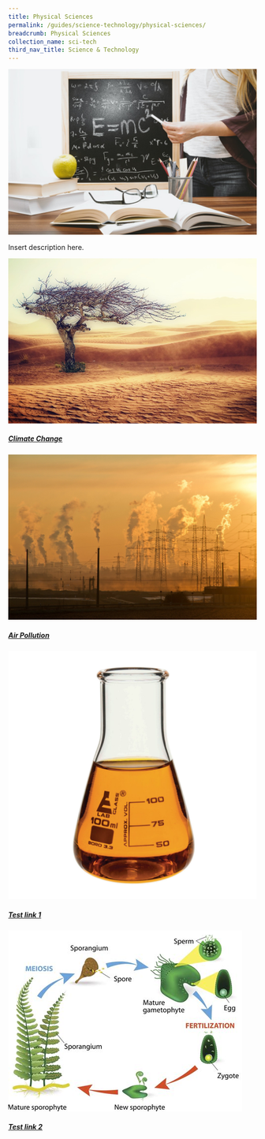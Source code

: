 ```yaml
---
title: Physical Sciences
permalink: /guides/science-technology/physical-sciences/
breadcrumb: Physical Sciences
collection_name: sci-tech
third_nav_title: Science & Technology
---
```

<img src="/images/category/physical-science.jpg" alt="physical science banner" style="width:800px;" />

Insert description here.

<div>
	<div class="row is-multiline">
		<div class="col is-half-tablet padding--bottom--lg">
			<a href="/guides/science-technology/physical-sciences/climate-change" class="project-link">
				<img src="/images/sci-tech/climate change main pic.jpg" alt="Climate Change" class="project-image">
				<div class="project-title margin--bottom--xs">
					<h5><b>Climate Change</b></h5>
				</div>
			</a>
		</div>
		<div class="col is-half-tablet padding--bottom--lg">
			<a href="/guides/science-technology/physical-sciences/air-pollution/" class="project-link">
				<img src="/images/sci-tech/air-pollution-banner.jpg" alt="Air Pollution" class="project-image">
				<div class="project-title margin--bottom--xs">
					<h5><b>Air Pollution</b></h5>
				</div>
			</a>
		</div>
	</div>
</div>
<div>
	<div class="row is-multiline">
		<div class="col is-half-tablet padding--bottom--lg">
			<a href="/guides/guides/test/" class="project-link">
				<img src="/images/sci-tech/temp sci file 1.jpg" alt="Test 1" class="project-image">
				<div class="project-title">	
				<h5><b>Test link 1</b></h5>
				</div>
			</a>
		</div>
		<div class="col is-half-tablet padding--bottom--lg">
			<a href="/guides/guides/test/" class="project-link">
				<img src="/images/sci-tech/temp sci file 2.jpg" alt="Test 2" class="project-image">
				<div class="project-title margin--bottom--xs">
					<h5><b>Test link 2</b></h5>
				</div>
			</a>
		</div>
	</div>
</div>

